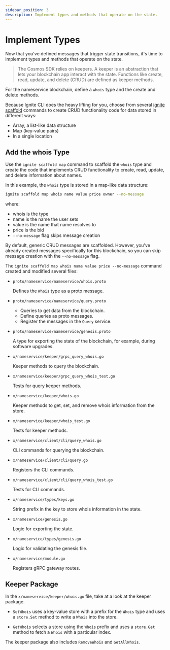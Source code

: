 ```yaml
---
sidebar_position: 3
description: Implement types and methods that operate on the state.
---
```


# Implement Types

Now that you've defined messages that trigger state transitions, it's time to implement types and methods that operate
on the state.

> The Cosmos SDK relies on keepers. A keeper is an abstraction that lets your blockchain app interact with the state.
> Functions like create, read, update, and delete (CRUD) are defined as keeper methods.

For the nameservice blockchain, define a `whois` type and the create and delete methods.

Because Ignite CLI does the heavy lifting for you, choose from
several [ignite scaffold](https://docs.ignite.com/cli#ignite-scaffold) commands to create CRUD functionality code for
data stored in different ways:

- Array, a list-like data structure
- Map (key-value pairs)
- In a single location

## Add the whois Type

Use the `ignite scaffold map` command to scaffold the `whois` type and create the code that implements CRUD
functionality
to create, read, update, and delete information about names.

In this example, the `whois` type is stored in a map-like data structure:

```bash
ignite scaffold map whois name value price owner --no-message
```

where:

- whois is the type
- name is the name the user sets
- value is the name that name resolves to
- price is the bid
- `--no-message` flag skips message creation

By default, generic CRUD messages are scaffolded. However, you've already created messages specifically for this
blockchain, so you can skip message creation with the `--no-message` flag.

The `ignite scaffold map whois name value price --no-message` command created and modified several files:

- `proto/nameservice/nameservice/whois.proto`

  Defines the `Whois` type as a proto message.

- `proto/nameservice/nameservice/query.proto`

    - Queries to get data from the blockchain.
    - Define queries as proto messages.
    - Register the messages in the `Query` service.

- `proto/nameservice/nameservice/genesis.proto`

  A type for exporting the state of the blockchain, for example, during software upgrades.

- `x/nameservice/keeper/grpc_query_whois.go`

  Keeper methods to query the blockchain.

- `x/nameservice/keeper/grpc_query_whois_test.go`

  Tests for query keeper methods.

- `x/nameservice/keeper/whois.go`

  Keeper methods to get, set, and remove whois information from the store.

- `x/nameservice/keeper/whois_test.go`

  Tests for keeper methods.

- `x/nameservice/client/cli/query_whois.go`

  CLI commands for querying the blockchain.

- `x/nameservice/client/cli/query.go`

  Registers the CLI commands.

- `x/nameservice/client/cli/query_whois_test.go`

  Tests for CLI commands.

- `x/nameservice/types/keys.go`

  String prefix in the key to store whois information in the state.

- `x/nameservice/genesis.go`

  Logic for exporting the state.

- `x/nameservice/types/genesis.go`

  Logic for validating the genesis file.

- `x/nameservice/module.go`

  Registers gRPC gateway routes.

## Keeper Package

In the `x/nameservice/keeper/whois.go` file, take at a look at the keeper package.

- `SetWhois` uses a key-value store with a prefix for the `Whois` type and uses a `store.Set` method to write a `Whois`
  into the store.

<!-- where is this? teach me please
`Whois-value-` encodes the `Whois` type that is generated from a protocol buffer definition-->

- `GetWhois` selects a store using the `Whois` prefix and uses a `store.Get` method to fetch a `Whois` with a
  particular index.

The keeper package also includes `RemoveWhois` and `GetAllWhois`.

